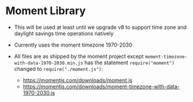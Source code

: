 Moment Library
==============

* This will be used at least until we upgrade v8 to support time zone and daylight savings time operations natively
* Currently uses the moment timezone 1970-2030
* All files are as shipped by the moment project except `moment-timezone-with-data-1970-2030.min.js` has the statement `require("moment")` changed to `require("./moment.js")`:

    * https://momentjs.com/downloads/moment.js
    * https://momentjs.com/downloads/moment-timezone-with-data-1970-2030.js